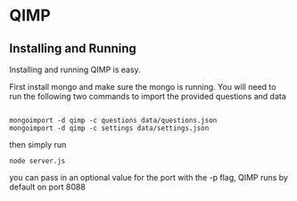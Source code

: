QIMP
====
Installing and Running
---------------------
Installing and running QIMP is easy.

First install mongo and make sure the mongo is running. You will need to run the following two commands to import the provided questions and data

<pre><code>
mongoimport -d qimp -c questions data/questions.json
mongoimport -d qimp -c settings data/settings.json
</code></pre>

then simply run

<pre><code>node server.js</code></pre>
you can pass in an optional value for the port with the -p flag, QIMP runs by default on port 8088


